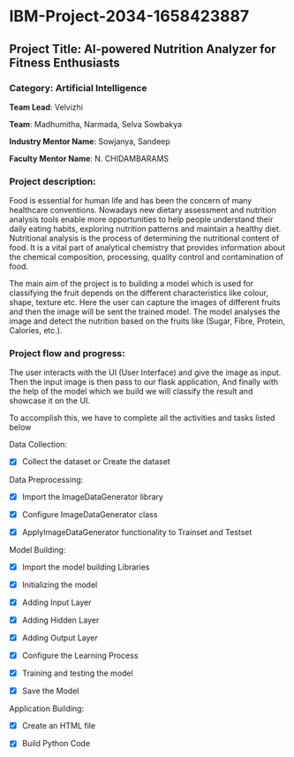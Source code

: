 # IBM-Project-2034-1658423887

## Project Title: AI-powered Nutrition Analyzer for Fitness Enthusiasts

### Category: Artificial Intelligence

**Team Lead**: Velvizhi

**Team**: Madhumitha, Narmada, Selva Sowbakya

**Industry Mentor Name**: Sowjanya, Sandeep

**Faculty Mentor Name**: N. CHIDAMBARAMS

### Project description:

Food is essential for human life and has been the concern of many healthcare conventions. Nowadays new dietary assessment and nutrition analysis tools enable more opportunities to help people understand their daily eating habits, exploring nutrition patterns and maintain a healthy diet. Nutritional analysis is the process of determining the nutritional content of food. It is a vital part of analytical chemistry that provides information about the chemical composition, processing, quality control and contamination of food.

The main aim of the project is to building a model which is used for classifying the fruit depends on the different characteristics like colour, shape, texture etc. Here the user can capture the images of different fruits and then the image will be sent the trained model. The model analyses the image and detect the nutrition based on the fruits like (Sugar, Fibre, Protein, Calories, etc.).

### Project flow and progress:

The user interacts with the UI (User Interface) and give the image as input.
Then the input image is then pass to our flask application,
And finally with the help of the model which we build we will classify the result and showcase it on the UI.

To accomplish this, we have to complete all the activities and tasks listed below

Data Collection:

- [x] Collect the dataset or Create the dataset

Data Preprocessing:

- [x] Import the ImageDataGenerator library

- [x] Configure ImageDataGenerator class

- [x] ApplyImageDataGenerator functionality to Trainset and Testset

Model Building:

- [x] Import the model building Libraries

- [x] Initializing the model

- [x] Adding Input Layer

- [x] Adding Hidden Layer

- [x] Adding Output Layer

- [x] Configure the Learning Process

- [x] Training and testing the model

- [x] Save the Model

Application Building:

- [x] Create an HTML file

- [x] Build Python Code





